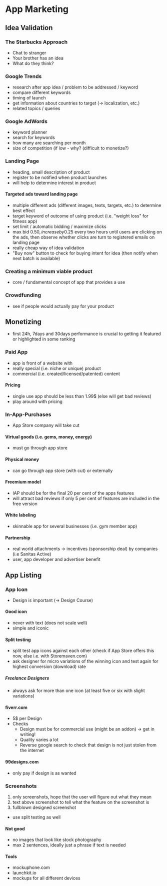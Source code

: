 # App Marketing

## Idea Validation

### The Starbucks Approach
-   Chat to stranger
-   Your brother has an idea
-   What do they think?

### Google Trends
-   research after app idea / problem to be addressed / keyword
-   compare different keywords
-   timing of launch
-   get information about countries to target (-> localization, etc.)
-   related topics / queries

### Google AdWords
-   keyword planner
-   search for keywords
-   how many are searching per month
-   size of competition (if low - why? (difficult to monetize?)

### Landing Page
-   heading, small description of product
-   register to be notified when product launches
-   will help to determine interest in product

#### Targeted ads toward landing page
-   multiple different ads (different images, texts, targets, etc.) to determine best effect
-   target keyword of outcome of using product (i.e. "weight loss" for fitness app)
-   set limit / automatic bidding / maximize clicks
-   max bid 0.50$, increase by 0.25$ every two hours until users are clicking on the ads, then observe whether clicks are turn to registered emails on landing page
-   really cheap way of idea validation 
-   "Buy now" button to check for buying intent for idea (then notify when next batch is available)

### Creating a minimum viable product
-   core / fundamental concept of app that provides a use

### Crowdfunding
-   see if people would actually pay for your product

## Monetizing
-   first 24h, 7days and 30days performance is crucial to getting it featured or highlighted in some ranking

### Paid App
-   app is front of a website with 
-   really special (i.e. niche or unique) product
-   commercial (i.e. created/licensed/patented) content

#### Pricing
-   single use app should be less than 1.99$ (else will get bad reviews)
-   play around with pricing

### In-App-Purchases
-   App Store company will take cut

#### Virtual goods (i.e. gems, money, energy)
-   must go through app store

#### Physical money
-   can go through app store (with cut) or externally

#### Freemium model
-   IAP should be for the final 20 per cent of the apps features
-   will attract bad reviews if only 5 per cent of features are included in the free version 

#### White labeling
-   skinnable app for several businesses (i.e. gym member app)

#### Partnership
-   real world attachments -> incentives (sponsorship deal) by companies (i.e Sanitas Active)
-   user, app developer and advertiser benefit

## App Listing

### App Icon
-   Design is important (-> Design Course)

#### Good icon
-   never with text (does not scale well)
-   simple and iconic

#### Split testing
-   split test app icons against each other (check if App Store offers this now, else i.e. with Storemaven.com) 
-   ask designer for micro variations of the winning icon and test again for highest conversion (download) rate

##### Freelance Designers
-   always ask for more than one icon (at least five or six with slight variations)

#### fiverr.com
-   5$ per Design
-   Checks
    -   Design must be for commercial use (might be an addon) -> get in writing!
    -   Quality varies a lot
    -   Reverse google search to check that design is not just stolen from the internet

#### 99designs.com
-   only pay if design is as wanted

### Screenshots
1.   only screenshots, hope that the user will figure out what they mean
2.   text above screenshot to tell what the feature on the screenshot is
3.   fullblown designed screenshot

-    use split testing as well

#### Not good
-    no images that look like stock photography
-    max 2 sentences, ideally just a phrase if text is needed

#### Tools
-    mockuphone.com
-    launchkit.io
-    mockups for all different devices
